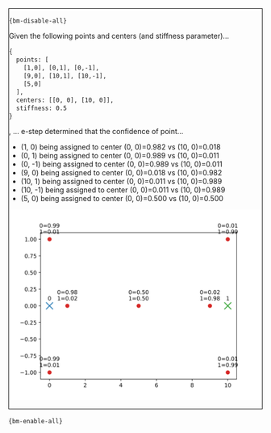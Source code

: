 <div style="border:1px solid black;">

`{bm-disable-all}`


Given the following points and centers (and stiffness parameter)...

```
{
  points: [
    [1,0], [0,1], [0,-1],
    [9,0], [10,1], [10,-1],
    [5,0]
  ],
  centers: [[0, 0], [10, 0]],
  stiffness: 0.5
}

```

, ... e-step determined that the confidence of point...

 * (1, 0) being assigned to center (0, 0)=0.982  vs (10, 0)=0.018 
 * (0, 1) being assigned to center (0, 0)=0.989  vs (10, 0)=0.011 
 * (0, -1) being assigned to center (0, 0)=0.989  vs (10, 0)=0.011 
 * (9, 0) being assigned to center (0, 0)=0.018  vs (10, 0)=0.982 
 * (10, 1) being assigned to center (0, 0)=0.011  vs (10, 0)=0.989 
 * (10, -1) being assigned to center (0, 0)=0.011  vs (10, 0)=0.989 
 * (5, 0) being assigned to center (0, 0)=0.500  vs (10, 0)=0.500 


![e-step 2D plot](ch8_fd2dda66714080152f052031475cc77b_plot.svg)

</div>

`{bm-enable-all}`

